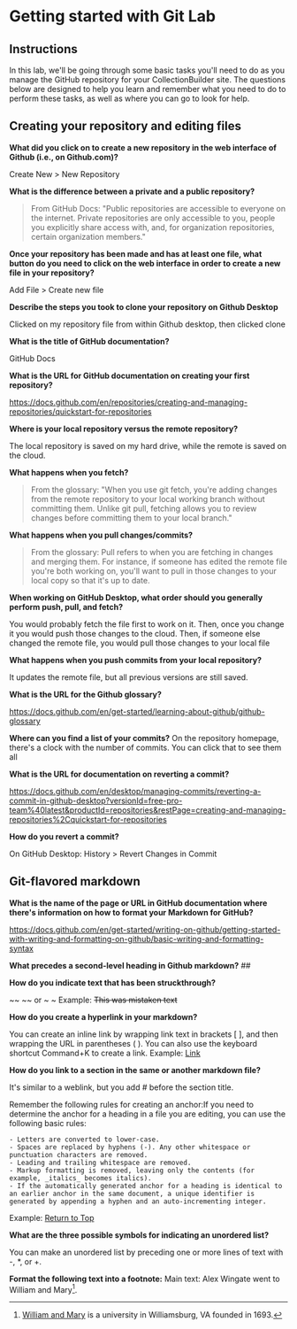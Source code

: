 # Getting started with Git Lab
## Instructions
In this lab, we'll be going through some basic tasks you'll need to do as you manage the GitHub repository for your CollectionBuilder site. The questions below are designed to help you learn and remember what you need to do to perform these tasks, as well as where you can go to look for help. 
## Creating your repository and editing files
**What did you click on to create a new repository in the web interface of Github (i.e., on Github.com)?**

Create New > New Repository

**What is the difference between a private and a public repository?**
>  From GitHub Docs: "Public repositories are accessible to everyone on the internet. 
> Private repositories are only accessible to you, people you explicitly share access with, and, for organization repositories, certain organization members."
>


**Once your repository has been made and has at least one file, what button do you need to click on the web interface in order to create a new file in your repository?**

Add File > Create new file

**Describe the steps you took to clone your repository on Github Desktop**

Clicked on my repository file from within Github desktop, then clicked clone

**What is the title of GitHub documentation?**

GitHub Docs

**What is the URL for GitHub documentation on creating your first repository?** 

https://docs.github.com/en/repositories/creating-and-managing-repositories/quickstart-for-repositories

**Where is your local repository versus the remote repository?** 

The local repository is saved on my hard drive, while the remote is saved on the cloud.

**What happens when you fetch?** 
> From the glossary: "When you use git fetch, you're adding changes from the remote repository to your local working branch without committing them. Unlike git pull, fetching allows you to review changes before committing them to your local branch."


**What happens when you pull changes/commits?**
> From the glossary: Pull refers to when you are fetching in changes and merging them. For instance, if someone has edited the remote file you're both working on, you'll want to pull in those changes to your local copy so that it's up to date. 

**When working on GitHub Desktop, what order should you generally perform push, pull, and fetch?** 

You would probably fetch the file first to work on it. Then, once you change it you would push those changes to the cloud. Then, if someone else changed the remote file, you would pull those changes to your local file

**What happens when you push commits from your local repository?**

It updates the remote file, but all previous versions are still saved.

**What is the URL for the Github glossary?**

https://docs.github.com/en/get-started/learning-about-github/github-glossary

**Where can you find a list of your commits?**
On the repository homepage, there's a clock with the number of commits. You can click that to see them all

**What is the URL for documentation on reverting a commit?**

https://docs.github.com/en/desktop/managing-commits/reverting-a-commit-in-github-desktop?versionId=free-pro-team%40latest&productId=repositories&restPage=creating-and-managing-repositories%2Cquickstart-for-repositories

**How do you revert a commit?** 

On GitHub Desktop: History > Revert Changes in Commit

## Git-flavored markdown
**What is the name of the page or URL in GitHub documentation where there's information on how to format your Markdown for GitHub?** 

https://docs.github.com/en/get-started/writing-on-github/getting-started-with-writing-and-formatting-on-github/basic-writing-and-formatting-syntax

**What precedes a second-level heading in Github markdown?** ##

**How do you indicate text that has been struckthrough?** 

~~ ~~ or ~ ~ Example: 	~~This was mistaken text~~

**How do you create a hyperlink in your markdown?** 

You can create an inline link by wrapping link text in brackets [ ], and then wrapping the URL in parentheses ( ). You can also use the keyboard shortcut Command+K to create a link. Example: [Link](https://docs.github.com/en/get-started/writing-on-github/getting-started-with-writing-and-formatting-on-github/basic-writing-and-formatting-syntax#links)

**How do you link to a section in the same or another markdown file?** 

It's similar to a weblink, but you add # before the section title. 

Remember the following rules for creating an anchor:If you need to determine the anchor for a heading in a file you are editing, you can use the following basic rules:

    - Letters are converted to lower-case.
    - Spaces are replaced by hyphens (-). Any other whitespace or punctuation characters are removed.
    - Leading and trailing whitespace are removed.
    - Markup formatting is removed, leaving only the contents (for example, _italics_ becomes italics).
    - If the automatically generated anchor for a heading is identical to an earlier anchor in the same document, a unique identifier is generated by appending a hyphen and an auto-incrementing integer.
 Example: [Return to Top](#getting-started-with-git-lab)

**What are the three possible symbols for indicating an unordered list?** 

You can make an unordered list by preceding one or more lines of text with -, *, or +.

**Format the following text into a footnote:**
Main text: Alex Wingate went to William and Mary[^1]. 

[^1]: [William and Mary](https://www.wm.edu/) is a university in Williamsburg, VA founded in 1693.  


